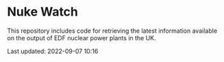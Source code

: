 # Nuke Watch

This repository includes code for retrieving the latest information available on the output of EDF nuclear power plants in the UK.

Last updated: 2022-09-07 10:16